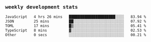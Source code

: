<samp>
    <h3>weekly development stats</h3>
<!--START_SECTION:waka-->

```txt
JavaScript   4 hrs 26 mins   █████████████████████░░░░   83.94 %
JSON         25 mins         ██░░░░░░░░░░░░░░░░░░░░░░░   07.92 %
TOML         17 mins         █▒░░░░░░░░░░░░░░░░░░░░░░░   05.41 %
TypeScript   8 mins          ▓░░░░░░░░░░░░░░░░░░░░░░░░   02.53 %
Other        0 secs          ░░░░░░░░░░░░░░░░░░░░░░░░░   00.21 %
```

<!--END_SECTION:waka-->
</samp>
